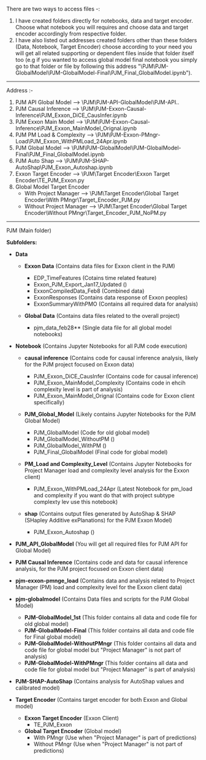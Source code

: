 There are two ways to access files -:
1. I have created folders directly for notebooks, data and target encoder. Choose what notebook you will requires and choose data and target encoder accordingly from respective folder.
2. I have also listed out addresses created folders other than these folders (Data, Notebook, Target Encoder) choose according to your need you will get all related supporting or dependent files inside that folder itself too (e.g if you wanted to access global model final notebook you simply go to that folder or file by following this address "\PJM\PJM-GlobalModel\PJM-GlobalModel-Final\PJM_Final_GlobalModel.ipynb").


-------------------------------------------------------------------------------------------------------------------------------------------------
Address :-
1. PJM API Global Model        -->   \PJM\PJM-API-GlobalModel\PJM-API\..
2. PJM Causal Inference        -->   \PJM\PJM-Exxon-Causal-Inference\PJM_Exxon_DiCE_CausInfer.ipynb
3. PJM Exxon Main Model        -->   \PJM\PJM-Exxon-Causal-Inference\PJM_Exxon_MainModel_Orignal.ipynb
4. PJM PM Load & Complexity    -->   \PJM\PJM-Exxon-PMngr-Load\PJM_Exxon_WithPMLoad_24Apr.ipynb
5. PJM Global Model            -->   \PJM\PJM-GlobalModel\PJM-GlobalModel-Final\PJM_Final_GlobalModel.ipynb
6. PJM Auto Shap               -->   \PJM\PJM-SHAP-AutoShap\PJM_Exxon_Autoshap.ipynb
7. Exxon Target Encoder        -->   \PJM\Target Encoder\Exxon Target Encoder\TE_PJM_Exxon.py
8. Global Model Target Encoder  
   - With Project Manager      -->   \PJM\Target Encoder\Global Target Encoder\With PMngr\Target_Encoder_PJM.py
   - Without Project Manager   -->   \PJM\Target Encoder\Global Target Encoder\Without PMngr\Target_Encoder_PJM_NoPM.py


-------------------------------------------------------------------------------------------------------------------------------------------------

PJM (Main folder)

**Subfolders:**

* **Data**
    * **Exxon Data** (Contains data files for Exxon client in the PJM)
        - EDP_TimeFeatures (Cotains time related feature)
        - Exxon_PJM_Export_Jan17_Updated ()
        - ExxonCompiledData_Feb8 (Combined data)
        - ExxonResponses (Contains data response of Exxon peoples)
        - ExxonSummaryWithPMO (Contains all required data for analysis)
            
    * **Global Data** (Contains data files related to the overall project)
        - pjm_data_feb28** (Single data file for all global model notebooks)
            
* **Notebook** (Contains Jupyter Notebooks for all PJM  code execution)
    * **causal inference** (Contains code for causal inference analysis, likely for the PJM project focused on Exxon data)
        - PJM_Exxon_DiCE_CausInfer (Contains code for causal inference) 
        - PJM_Exxon_MainModel_Complexity (Contains code in ehcih complexity level is part of analysis)
        - PJM_Exxon_MainModel_Orignal (Contains code for Exxon client specifically)
        
    * **PJM_Global_Model** (Likely contains Jupyter Notebooks for the PJM Global Model)
        - PJM_GlobalModel (Code for old global model) 
        - PJM_GlobalModel_WithoutPM ()
        - PJM_GlobalModel_WithPM ()
        - PJM_Final_GlobalModel (Final code for global model)
        
    * **PM_Load and Complexity_Level** (Contains Jupyter Notebooks for Project Manager load and complexity level analysis for the Exxon client)
        -  PJM_Exxon_WithPMLoad_24Apr (Latest Notebook for pm_load and complexity if you want do that with project subtype complexty lev use this notebook)
        
    * **shap** (Contains output files generated by AutoShap & SHAP (SHapley Additive exPlanations) for the PJM Exxon Model)
        - PJM_Exxon_Autoshap ()
        
* **PJM_API_GlobalModel** (You will get all required files for PJM API for Global Model)
    
* **PJM Causal Inference** (Contains code and data for causal inference analysis, for the PJM project focused on Exxon client data)

* **pjm-exxon-pmnge_load** (Contains data and analysis related to Project Manager (PM) load and complexity level for the Exxon client data)
    
* **pjm-globalmodel** (Contains Data files and scripts for the PJM Global Model)
    * **PJM-GlobalModel_1st** (This folder contains all data and code file for old global model)
    * **PJM-GlobalModel-Final** (This folder contains all data and code file for Final global model)
    * **PJM-GlobalModel-WithoutPMngr** (This folder contains all data and code file for global model but "Project Manager" is not part of analysis)
    * **PJM-GlobalModel-WithPMngr** (This folder contains all data and code file for global model but "Project Manager" is part of analysis)

* **PJM-SHAP-AutoShap** (Contains analysis for AutoShap values and calibrated model)
    
* **Target Encoder** (Contains target encoder for both Exxon and Global model)
    * **Exxon Target Encoder** (Exxon Client)
        - TE_PJM_Exxon
    * **Global Target Encoder** (Global model)
        - With PMngr (Use when "Project Manager" is part of predictions)
        - Without PMngr (Use when "Project Manager" is not part of predictions)

